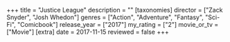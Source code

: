 +++
title = "Justice League"
description = ""
[taxonomies]
director = ["Zack Snyder", "Josh Whedon"] 
genres = ["Action", "Adventure", "Fantasy", "Sci-Fi", "Comicbook"]
release_year = ["2017"]
my_rating = ["2"]
movie_or_tv = ["Movie"]
[extra]
date = 2017-11-15
reviewed = false
+++

